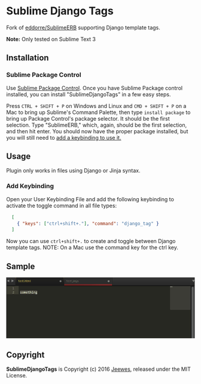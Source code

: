 # Sublime Django Tags

Fork of [eddorre/SublimeERB](https://github.com/eddorre/SublimeERB) supporting Django template tags.

**Note:** Only tested on Sublime Text 3

## Installation

### Sublime Package Control

Use [Sublime Package Control](https://packagecontrol.io/). Once you have Sublime Package control installed, you can install "SublimeDjangoTags" in a few easy steps.

Press `CTRL + SHIFT + P` on Windows and Linux and `CMD + SHIFT + P` on a Mac to bring up Sublime's Command Palette, then type `install package` to bring up Package Control's package selector. It should be the first selection. Type "SublimeERB," which, again, should be the first selection, and then hit enter. You should now have the proper package installed, but you will still need to [add a keybinding to use it.](#add-keybinding)

## Usage

Plugin only works in files using Django or Jinja syntax.

### Add Keybinding

Open your User Keybinding File and add the following keybinding to activate the toggle command in all file types:

```json
  [
    { "keys": ["ctrl+shift+."], "command": "django_tag" }
  ]
```

Now you can use `ctrl+shift+.` to create and toggle between Django template tags. NOTE: On a Mac use the command key for the ctrl key.

Sample
----------
<img src="https://raw.githubusercontent.com/Jeewes/SublimeDjangoTags/master/django_tags.gif" />

Copyright
---------

**SublimeDjangoTags** is Copyright (c) 2016 [Jeewes](https://github.com/Jeewes), released under the MIT License.
